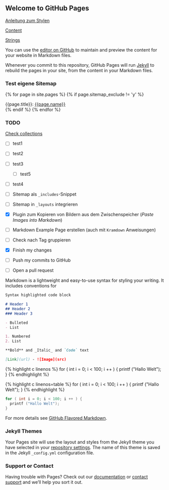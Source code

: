 ## Welcome to GitHub Pages




[Anleitung zum Stylen](https://aregsar.com/blog/2019/how-to-customize-your-github-pages-blog-layout-in-five-minutes/)

[Content](content.md)

[Strings](fsst/strings.md)

You can use the [editor on GitHub](https://github.com/Pixelpilot/Pixelpilot.github.io/edit/main/docs/index.md) to maintain and preview the content for your website in Markdown files.

Whenever you commit to this repository, GitHub Pages will run [Jekyll](https://jekyllrb.com/) to rebuild the pages in your site, from the content in your Markdown files.

### Test eigene Sitemap

{% for page in site.pages %}
{% if page.sitemap_exclude != 'y' %}
<div>{{page.title}}: <a href="{{page.url}}">{{page.name}}</a></div>
{% endif %}
{% endfor %}


### TODO

[Check collections](https://jekyllrb.com/docs/collections/)

-[ ] test1

- [ ] test2


- [ ]   test3
    -[ ] test5


 -[ ] test4


-[ ] Sitemap als `_includes`-Snippet 
 
-[ ] Sitemap in `_layouts` integrieren
-[x] Plugin zum Kopieren von Bildern aus dem Zwischenspeicher (*Paste Images into Markdown*)
-[ ] Markdown Example Page erstellen (auch mit `Kramdown` Anweisungen)
-[ ] Check nach Tag gruppieren
-[x] Finish my changes
-[ ] Push my commits to GitHub
-[ ] Open a pull request

Markdown is a lightweight and easy-to-use syntax for styling your writing. It includes conventions for

```markdown
Syntax highlighted code block

# Header 1
## Header 2
### Header 3

- Bulleted
- List

1. Numbered
2. List

**Bold** and _Italic_ and `Code` text

[Link](url) - ![Image](src)
```


{% highlight c linenos %}
for ( int i = 0; i < 100; i ++ ) {
printf ("Hallo Welt");
}
{% endhighlight %}


{% highlight c linenos=table %}
for ( int i = 0; i < 100; i ++ ) {
printf ("Hallo Welt");
}
{% endhighlight %}


```c
for ( int i = 0; i < 100; i ++ ) {
  printf ("Hallo Welt");
}
```


For more details see [GitHub Flavored Markdown](https://guides.github.com/features/mastering-markdown/).

### Jekyll Themes

Your Pages site will use the layout and styles from the Jekyll theme you have selected in your [repository settings](https://github.com/Pixelpilot/Pixelpilot.github.io/settings/pages). The name of this theme is saved in the Jekyll `_config.yml` configuration file.

### Support or Contact

Having trouble with Pages? Check out our [documentation](https://docs.github.com/categories/github-pages-basics/) or [contact support](https://support.github.com/contact) and we’ll help you sort it out.
